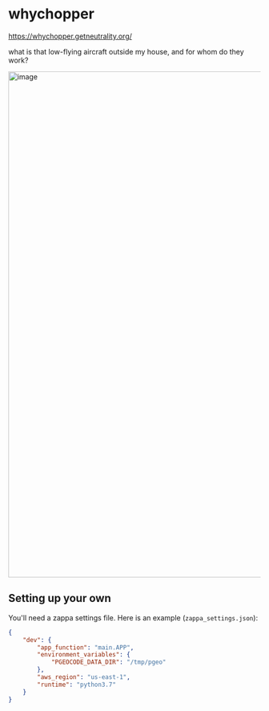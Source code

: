 # whychopper

https://whychopper.getneutrality.org/

what is that low-flying aircraft outside my house, and for whom do they work?

<img width="1010" alt="image" src="https://user-images.githubusercontent.com/693511/96068188-61cb4b00-0e69-11eb-88d5-407746b1c2d3.png">

## Setting up your own

You'll need a zappa settings file. Here is an example (`zappa_settings.json`):

```json
{
    "dev": {
        "app_function": "main.APP",
        "environment_variables": {
            "PGEOCODE_DATA_DIR": "/tmp/pgeo"
        },
        "aws_region": "us-east-1",
        "runtime": "python3.7"
    }
}
```
